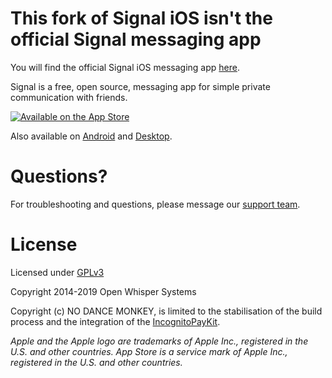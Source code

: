 # This fork of Signal iOS isn't the official Signal messaging app

You will find the official Signal iOS messaging app [here](https://github.com/signalapp/Signal-iOS).

Signal is a free, open source, messaging app for simple private communication with friends. 

[![Available on the App Store](http://cl.ly/WouG/Download_on_the_App_Store_Badge_US-UK_135x40.svg)](https://itunes.apple.com/us/app/signal-private-messenger/id874139669?mt=8)

Also available on [Android](https://github.com/signalapp/signal-android) and [Desktop](https://github.com/signalapp/signal-desktop).

# Questions?

For troubleshooting and questions, please message our [support team](mailto:nodancemonkey@gmail.com).

# License

Licensed under [GPLv3](http://www.gnu.org/licenses/gpl-3.0.html)

Copyright 2014-2019 Open Whisper Systems

Copyright (c) NO DANCE MONKEY, is limited to the stabilisation of the build process and the integration of the [IncognitoPayKit](https://github.com/IncognitoPayKit/IncognitoPayKit).

_Apple and the Apple logo are trademarks of Apple Inc., registered in the U.S. and other countries. App Store is a service mark of Apple Inc., registered in the U.S. and other countries._
